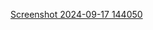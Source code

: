 [Screenshot 2024-09-17 144050](https://github.com/user-attachments/assets/f5bddd6d-8a9a-41de-9ad7-47316ba92194)
